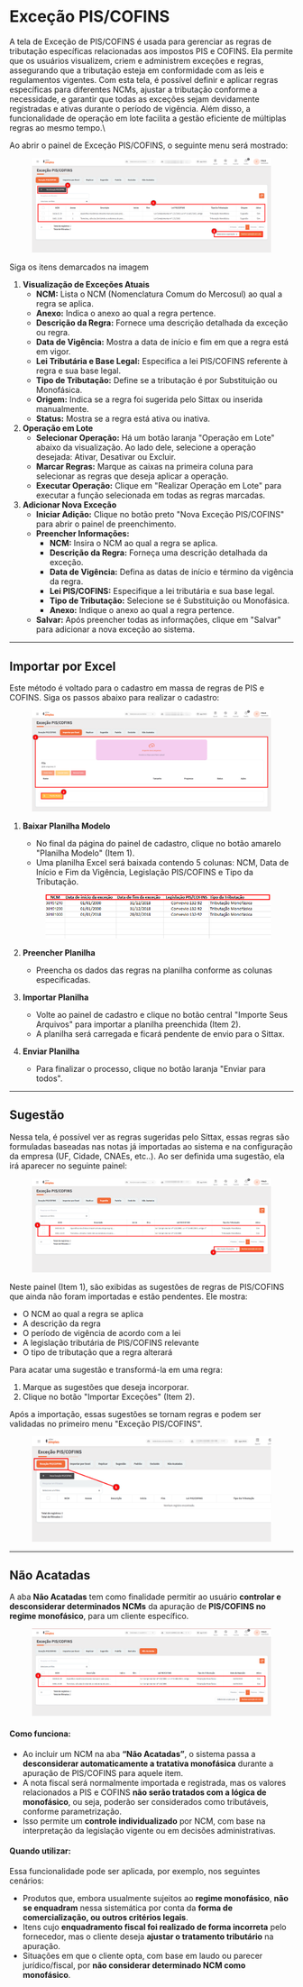 # Exceção PIS/COFINS

A tela de Exceção de PIS/COFINS é usada para gerenciar as regras de tributação específicas relacionadas aos impostos PIS e COFINS. Ela permite que os usuários visualizem, criem e administrem exceções e regras, assegurando que a tributação esteja em conformidade com as leis e regulamentos vigentes. Com esta tela, é possível definir e aplicar regras específicas para diferentes NCMs, ajustar a tributação conforme a necessidade, e garantir que todas as exceções sejam devidamente registradas e ativas durante o período de vigência. Além disso, a funcionalidade de operação em lote facilita a gestão eficiente de múltiplas regras ao mesmo tempo.\


Ao abrir o painel de Exceção PIS/COFINS, o seguinte menu será mostrado:

<figure><img src="../../.gitbook/assets/image (248).png" alt=""><figcaption></figcaption></figure>

Siga os itens demarcados na imagem

1. **Visualização de Exceções Atuais**
   * **NCM:** Lista o NCM (Nomenclatura Comum do Mercosul) ao qual a regra se aplica.
   * **Anexo:** Indica o anexo ao qual a regra pertence.
   * **Descrição da Regra:** Fornece uma descrição detalhada da exceção ou regra.
   * **Data de Vigência:** Mostra a data de início e fim em que a regra está em vigor.
   * **Lei Tributária e Base Legal:** Especifica a lei PIS/COFINS referente à regra e sua base legal.
   * **Tipo de Tributação:** Define se a tributação é por Substituição ou Monofásica.
   * **Origem:** Indica se a regra foi sugerida pelo Sittax ou inserida manualmente.
   * **Status:** Mostra se a regra está ativa ou inativa.
2. **Operação em Lote**
   * **Selecionar Operação:** Há um botão laranja "Operação em Lote" abaixo da visualização. Ao lado dele, selecione a operação desejada: Ativar, Desativar ou Excluir.
   * **Marcar Regras:** Marque as caixas na primeira coluna para selecionar as regras que deseja aplicar a operação.
   * **Executar Operação:** Clique em "Realizar Operação em Lote" para executar a função selecionada em todas as regras marcadas.
3. **Adicionar Nova Exceção**
   * **Iniciar Adição:** Clique no botão preto "Nova Exceção PIS/COFINS" para abrir o painel de preenchimento.
   * **Preencher Informações:**
     * **NCM:** Insira o NCM ao qual a regra se aplica.
     * **Descrição da Regra:** Forneça uma descrição detalhada da exceção.
     * **Data de Vigência:** Defina as datas de início e término da vigência da regra.
     * **Lei PIS/COFINS:** Especifique a lei tributária e sua base legal.
     * **Tipo de Tributação:** Selecione se é Substituição ou Monofásica.
     * **Anexo:** Indique o anexo ao qual a regra pertence.
   * **Salvar:** Após preencher todas as informações, clique em "Salvar" para adicionar a nova exceção ao sistema.

***

## Importar por Excel

Este método é voltado para o cadastro em massa de regras de PIS e COFINS. Siga os passos abaixo para realizar o cadastro:

<figure><img src="../../.gitbook/assets/image (249).png" alt=""><figcaption></figcaption></figure>

1.  **Baixar Planilha Modelo**

    * No final da página do painel de cadastro, clique no botão amarelo "Planilha Modelo" (Item 1).
    * Uma planilha Excel será baixada contendo 5 colunas: NCM, Data de Início e Fim da Vigência, Legislação PIS/COFINS e Tipo da Tributação.

    <figure><img src="../../.gitbook/assets/image (70).png" alt=""><figcaption></figcaption></figure>
2. **Preencher Planilha**
   * Preencha os dados das regras na planilha conforme as colunas especificadas.
3. **Importar Planilha**
   * Volte ao painel de cadastro e clique no botão central "Importe Seus Arquivos" para importar a planilha preenchida (Item 2).
   * A planilha será carregada e ficará pendente de envio para o Sittax.
4. **Enviar Planilha**
   * Para finalizar o processo, clique no botão laranja "Enviar para todos".

***

## Sugestão

Nessa tela, é possível ver as regras sugeridas pelo Sittax, essas regras são formuladas baseadas nas notas já importadas ao sistema e na configuração da empresa (UF, Cidade, CNAEs, etc..). Ao ser definida uma sugestão, ela irá aparecer no seguinte painel:

<figure><img src="../../.gitbook/assets/image (250).png" alt=""><figcaption></figcaption></figure>

Neste painel (Item 1), são exibidas as sugestões de regras de PIS/COFINS que ainda não foram importadas e estão pendentes. Ele mostra:

* O NCM ao qual a regra se aplica
* A descrição da regra
* O período de vigência de acordo com a lei
* A legislação tributária de PIS/COFINS relevante
* O tipo de tributação que a regra alterará

Para acatar uma sugestão e transformá-la em uma regra:

1. Marque as sugestões que deseja incorporar.
2. Clique no botão "Importar Exceções" (Item 2).

Após a importação, essas sugestões se tornam regras e podem ser validadas no primeiro menu "Exceção PIS/COFINS".

<figure><img src="../../.gitbook/assets/image (251).png" alt=""><figcaption></figcaption></figure>

***

## Não Acatadas

A aba **Não Acatadas** tem como finalidade permitir ao usuário **controlar e desconsiderar determinados NCMs** da apuração de **PIS/COFINS no regime monofásico**, para um cliente específico.

<figure><img src="../../.gitbook/assets/image (252).png" alt=""><figcaption></figcaption></figure>

#### **Como funciona:**

* Ao incluir um NCM na aba **“Não Acatadas”**, o sistema passa a **desconsiderar automaticamente a tratativa monofásica** durante a apuração de PIS/COFINS para aquele item.
* A nota fiscal será normalmente importada e registrada, mas os valores relacionados a PIS e COFINS **não serão tratados com a lógica de monofásico**, ou seja, poderão ser considerados como tributáveis, conforme parametrização.
* Isso permite um **controle individualizado** por NCM, com base na interpretação da legislação vigente ou em decisões administrativas.

#### **Quando utilizar:**

Essa funcionalidade pode ser aplicada, por exemplo, nos seguintes cenários:

* Produtos que, embora usualmente sujeitos ao **regime monofásico**, **não se enquadram** nessa sistemática por conta da **forma de comercialização, ou outros critérios legais**.
* Itens cujo **enquadramento fiscal foi realizado de forma incorreta** pelo fornecedor, mas o cliente deseja **ajustar o tratamento tributário** na apuração.
* Situações em que o cliente opta, com base em laudo ou parecer jurídico/fiscal, por **não considerar determinado NCM como monofásico**.
